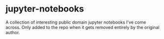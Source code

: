 # jupyter-notebooks

A collection of interesting public domain jupyter notebooks I've come across. Only added to the repo when it gets removed entirely by
the original author.
